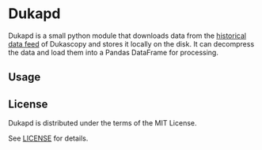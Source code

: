 # Dukapd

Dukapd is a small python module that downloads data from the [historical data feed] of Dukascopy
and stores it locally on the disk.
It can decompress the data and load them into a Pandas DataFrame for processing.

[historical data feed]: https://www.dukascopy.com/swiss/english/marketwatch/historical/

## Usage



## License

Dukapd is distributed under the terms of the MIT License.

See [LICENSE](LICENSE) for details.
